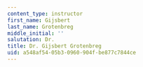 ```yaml
---
content_type: instructor
first_name: Gijsbert
last_name: Grotenbreg
middle_initial: ''
salutation: Dr.
title: Dr. Gijsbert Grotenbreg
uid: a548af54-05b3-0960-904f-be877c7844ce
---
```

